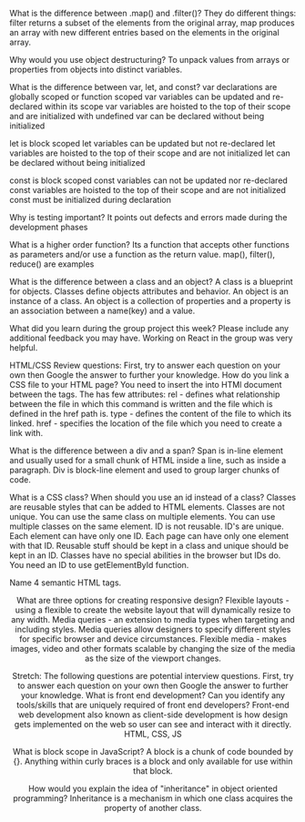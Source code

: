 What is the difference between .map() and .filter()?
They do different things: filter returns a subset of the elements from the original array, map produces an array with new different entries based on the elements in the original array.

Why would you use object destructuring?
To unpack values from arrays or properties from objects into distinct variables.

What is the difference between var, let, and const?
var declarations are globally scoped or function scoped
var variables can be updated and re-declared within its scope
var variables are hoisted to the top of their scope and are initialized with undefined
var can be declared without being initialized

let is block scoped
let variables can be updated but not re-declared
let variables are hoisted to the top of their scope and are not initialized
let can be declared without being initialized

const is block scoped
const variables can not be updated nor re-declared
const variables are hoisted to the top of their scope and are not initialized
const must be initialized during declaration

Why is testing important?
It points out defects and errors made during the development phases

What is a higher order function?
Its a function that accepts other functions as parameters and/or use a function as the return value.
map(), filter(), reduce() are examples

What is the difference between a class and an object?
A class is a blueprint for objects. Classes define objects attributes and behavior.
An object is an instance of a class. An object is a collection of properties and a property is an association between a name(key) and a value.

What did you learn during the group project this week? Please include any additional feedback you may have.
Working on React in the group was very helpful.

HTML/CSS Review questions: First, try to answer each question on your own then Google the answer to further your knowledge.
How do you link a CSS file to your HTML page?
You need to insert the <link /> into HTMl document between the <head> </head> tags.
The <link /> has few attributes:
  rel - defines what relationship between the file in which this command is written and the file which is defined in the href path is.
  type - defines the content of the file to which its linked.
  href - specifies the location of the file which you need to create a link with.

What is the difference between a div and a span?
Span is in-line element and usually used for a small chunk of HTML inside a line, such as inside a paragraph.
Div is block-line element and used to group larger chunks of code.

What is a CSS class? When should you use an id instead of a class?
Classes are reusable styles that can be added to HTML elements. Classes are not unique. You can use the same class on multiple elements. You can use multiple classes on the same element.
ID is not reusable. ID's are unique. Each element can have only one ID. Each page can have only one element with that ID.
Reusable stuff should be kept in a class and unique should be kept in an ID.
Classes have no special abilities in the browser but IDs do.
You need an ID to use getElementById function.

Name 4 semantic HTML tags.
<form>
<table>
<header>
<footer>

What are three options for creating responsive design?
Flexible layouts - using a flexible to create the website layout that will dynamically resize to any width.
Media queries - an extension to media types when targeting and including styles. Media queries allow designers to specify different styles for specific browser and device circumstances.
Flexible media - makes images, video and other formats scalable by changing the size of the media as the size of the viewport changes.

Stretch: The following questions are potential interview questions. First, try to answer each question on your own then Google the answer to further your knowledge.
What is front end development? Can you identify any tools/skills that are uniquely required of front end developers?
Front-end web development also known as client-side development is how design gets implemented on the web so user can see and interact with it directly.
HTML, CSS, JS

What is block scope in JavaScript?
A block is a chunk of code bounded by {}. Anything within curly braces is a block and only available for use within that block.

How would you explain the idea of "inheritance" in object oriented programming?
Inheritance is a mechanism in which one class acquires the property of another class.
